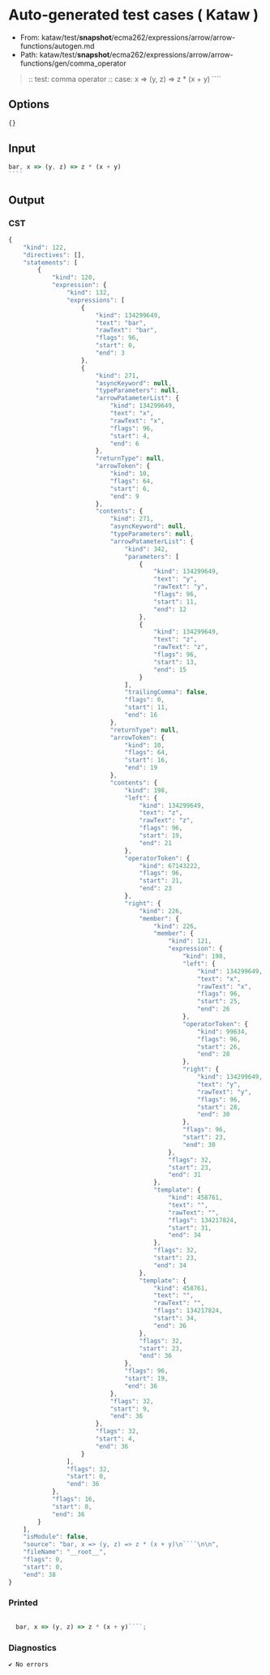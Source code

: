 # Auto-generated test cases ( Kataw )
- From: kataw/test/__snapshot__/ecma262/expressions/arrow/arrow-functions/autogen.md
- Path: kataw/test/__snapshot__/ecma262/expressions/arrow/arrow-functions/gen/comma_operator
> :: test: comma operator
> :: case: x => (y, z) => z * (x + y)
>          ````
>          
>          
## Options

`````js
{}
`````
## Input

`````js
bar, x => (y, z) => z * (x + y)
````


`````
## Output

### CST

```javascript
{
    "kind": 122,
    "directives": [],
    "statements": [
        {
            "kind": 120,
            "expression": {
                "kind": 132,
                "expressions": [
                    {
                        "kind": 134299649,
                        "text": "bar",
                        "rawText": "bar",
                        "flags": 96,
                        "start": 0,
                        "end": 3
                    },
                    {
                        "kind": 271,
                        "asyncKeyword": null,
                        "typeParameters": null,
                        "arrowPatameterList": {
                            "kind": 134299649,
                            "text": "x",
                            "rawText": "x",
                            "flags": 96,
                            "start": 4,
                            "end": 6
                        },
                        "returnType": null,
                        "arrowToken": {
                            "kind": 10,
                            "flags": 64,
                            "start": 6,
                            "end": 9
                        },
                        "contents": {
                            "kind": 271,
                            "asyncKeyword": null,
                            "typeParameters": null,
                            "arrowPatameterList": {
                                "kind": 342,
                                "parameters": [
                                    {
                                        "kind": 134299649,
                                        "text": "y",
                                        "rawText": "y",
                                        "flags": 96,
                                        "start": 11,
                                        "end": 12
                                    },
                                    {
                                        "kind": 134299649,
                                        "text": "z",
                                        "rawText": "z",
                                        "flags": 96,
                                        "start": 13,
                                        "end": 15
                                    }
                                ],
                                "trailingComma": false,
                                "flags": 0,
                                "start": 11,
                                "end": 16
                            },
                            "returnType": null,
                            "arrowToken": {
                                "kind": 10,
                                "flags": 64,
                                "start": 16,
                                "end": 19
                            },
                            "contents": {
                                "kind": 198,
                                "left": {
                                    "kind": 134299649,
                                    "text": "z",
                                    "rawText": "z",
                                    "flags": 96,
                                    "start": 19,
                                    "end": 21
                                },
                                "operatorToken": {
                                    "kind": 67143222,
                                    "flags": 96,
                                    "start": 21,
                                    "end": 23
                                },
                                "right": {
                                    "kind": 226,
                                    "member": {
                                        "kind": 226,
                                        "member": {
                                            "kind": 121,
                                            "expression": {
                                                "kind": 198,
                                                "left": {
                                                    "kind": 134299649,
                                                    "text": "x",
                                                    "rawText": "x",
                                                    "flags": 96,
                                                    "start": 25,
                                                    "end": 26
                                                },
                                                "operatorToken": {
                                                    "kind": 99634,
                                                    "flags": 96,
                                                    "start": 26,
                                                    "end": 28
                                                },
                                                "right": {
                                                    "kind": 134299649,
                                                    "text": "y",
                                                    "rawText": "y",
                                                    "flags": 96,
                                                    "start": 28,
                                                    "end": 30
                                                },
                                                "flags": 96,
                                                "start": 23,
                                                "end": 30
                                            },
                                            "flags": 32,
                                            "start": 23,
                                            "end": 31
                                        },
                                        "template": {
                                            "kind": 458761,
                                            "text": "",
                                            "rawText": "",
                                            "flags": 134217824,
                                            "start": 31,
                                            "end": 34
                                        },
                                        "flags": 32,
                                        "start": 23,
                                        "end": 34
                                    },
                                    "template": {
                                        "kind": 458761,
                                        "text": "",
                                        "rawText": "",
                                        "flags": 134217824,
                                        "start": 34,
                                        "end": 36
                                    },
                                    "flags": 32,
                                    "start": 23,
                                    "end": 36
                                },
                                "flags": 96,
                                "start": 19,
                                "end": 36
                            },
                            "flags": 32,
                            "start": 9,
                            "end": 36
                        },
                        "flags": 32,
                        "start": 4,
                        "end": 36
                    }
                ],
                "flags": 32,
                "start": 0,
                "end": 36
            },
            "flags": 16,
            "start": 0,
            "end": 36
        }
    ],
    "isModule": false,
    "source": "bar, x => (y, z) => z * (x + y)\n````\n\n",
    "fileName": "__root__",
    "flags": 0,
    "start": 0,
    "end": 38
}
```

### Printed

```javascript

  bar, x => (y, z) => z * (x + y)````;

```

### Diagnostics

```javascript
✔ No errors
```

